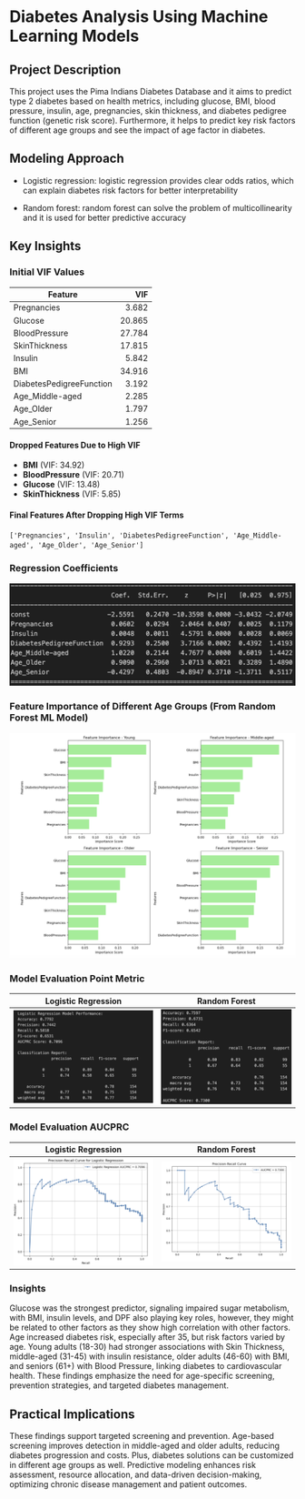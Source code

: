 # Diabetes Analysis Using Machine Learning Models

## Project Description
This project uses the Pima Indians Diabetes Database and it aims to predict type 2 diabetes
based on health metrics, including glucose, BMI, blood pressure, insulin, age, pregnancies, skin
thickness, and diabetes pedigree function (genetic risk score). Furthermore, it helps to predict
key risk factors of different age groups and see the impact of age factor in diabetes.

## Modeling Approach
* Logistic regression: logistic regression provides clear odds ratios, which can explain
  diabetes risk factors for better interpretability

* Random forest: random forest can solve the problem of multicollinearity and it is used for
  better predictive accuracy

## Key Insights

### Initial VIF Values

| Feature                     | VIF      |
|-----------------------------|---------:|
| Pregnancies                 | 3.682    |
| Glucose                     | 20.865   |
| BloodPressure               | 27.784   |
| SkinThickness               | 17.815   |
| Insulin                     | 5.842    |
| BMI                         | 34.916   |
| DiabetesPedigreeFunction    | 3.192    |
| Age_Middle-aged             | 2.285    |
| Age_Older                   | 1.797    |
| Age_Senior                  | 1.256    |

#### **Dropped Features Due to High VIF**
- **BMI** (VIF: 34.92)
- **BloodPressure** (VIF: 20.71)
- **Glucose** (VIF: 13.48)
- **SkinThickness** (VIF: 5.85)

####  **Final Features After Dropping High VIF Terms**
`['Pregnancies', 'Insulin', 'DiabetesPedigreeFunction', 'Age_Middle-aged', 'Age_Older', 'Age_Senior']`

### Regression Coefficients
![Logistic results](Photo/Lo_Result.png)

### Feature Importance of Different Age Groups (From Random Forest ML Model)
![RF results](Photo/RF_Feature.png)

### Model Evaluation Point Metric
| Logistic Regression | Random Forest |
|---------|---------|
| ![Alt1](Photo/Logistic.png) | ![Alt2](Photo/RF.png) |

### Model Evaluation AUCPRC
| Logistic Regression | Random Forest |
|---------|---------|
| ![Alt1](Photo/Lo_AUCPRC.png) | ![Alt2](Photo/RF_AUCPRC.png) |

### Insights
Glucose was the strongest predictor, signaling impaired sugar metabolism, with BMI, insulin
levels, and DPF also playing key roles, however, they might be related to other factors as they
show high correlation with other factors. Age increased diabetes risk, especially after 35, but
risk factors varied by age. Young adults (18-30) had stronger associations with Skin Thickness,
middle-aged (31-45) with insulin resistance, older adults (46-60) with BMI, and seniors (61+)
with Blood Pressure, linking diabetes to cardiovascular health. These findings emphasize the
need for age-specific screening, prevention strategies, and targeted diabetes management.

## Practical Implications
These findings support targeted screening and prevention. Age-based screening improves
detection in middle-aged and older adults, reducing diabetes progression and costs. Plus,
diabetes solutions can be customized in different age groups as well. Predictive modeling
enhances risk assessment, resource allocation, and data-driven decision-making, optimizing
chronic disease management and patient outcomes.
